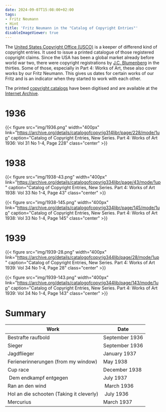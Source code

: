 ```yaml
---
date: 2024-09-07T15:08:00+02:00
tags:
- Fritz Neumann
- Hint
title: 'Fritz Neumann in the "Catalog of Copyright Entries"'
disableImageViewer: true
---
```


The [United States Copyright Office (USCO)](https://en.wikipedia.org/wiki/United_States_Copyright_Office) is a keeper of differend kind of copyright entries. It used to issue a printed catalogue of those registered copyright claims.
Since the USA has been a global market already before world war two, there were copyright registrations by [J.C. Blumenberg](/hints/j-c-b/) in the thirties. Some of those, especially in Part 4: Works of Art, these also cover works by our Fritz Neumann. This gives us dates for certain works of our Fritz and is an indicator when they started to work with each other.

The printed [copyright catalogs](https://en.wikipedia.org/wiki/Copyright_Catalog) have been digitised and are available at the [Internet Archive](https://archive.org/details/copyrightrecords).

# 1936

{{< figure src="img/1936.png" width="400px" link="https://archive.org/details/catalogofcopyrig314libr/page/228/mode/1up" caption="Catalog of Copyright Entries, New Series. Part 4: Works of Art 1936: Vol 31 No 1-4, Page 228" class="center" >}}

# 1938

{{< figure src="img/1938-43.png" width="400px" link="https://archive.org/details/catalogofcopyrig334libr/page/43/mode/1up" caption="Catalog of Copyright Entries, New Series. Part 4: Works of Art 1938: Vol 33 No 1-4, Page 43" class="center" >}}

{{< figure src="img/1938-145.png" width="400px" link="https://archive.org/details/catalogofcopyrig334libr/page/145/mode/1up" caption="Catalog of Copyright Entries, New Series. Part 4: Works of Art 1938: Vol 33 No 1-4, Page 145" class="center" >}}

# 1939

{{< figure src="img/1939-28.png" width="400px" link="https://archive.org/details/catalogofcopyrig344lib/page/28/mode/1up" caption="Catalog of Copyright Entries, New Series. Part 4: Works of Art 1939: Vol 34 No 1-4, Page 28" class="center" >}}

{{< figure src="img/1939-143.png" width="400px" link="https://archive.org/details/catalogofcopyrig344lib/page/143/mode/1up" caption="Catalog of Copyright Entries, New Series. Part 4: Works of Art 1939: Vol 34 No 1-4, Page 143" class="center" >}}

# Summary

| Work                                      | Date           |
|-------------------------------------------|----------------|
| Bestrafte raufbold                        | September 1936 |
| Sieger                                    | September 1936 |
| Jagdflieger                               | January 1937   |    
| Ferienerinnerungen (from my window)       | May 1938       |
| Cup race                                  | December 1938  |
| Dem endkampf entgegen                     | July 1937      |
| Ran an den wind                           | March 1936     |
| Hol an die schooten (Taking it cleverly)  | July 1936      |
| Mercurius                                 | March 1937     |
